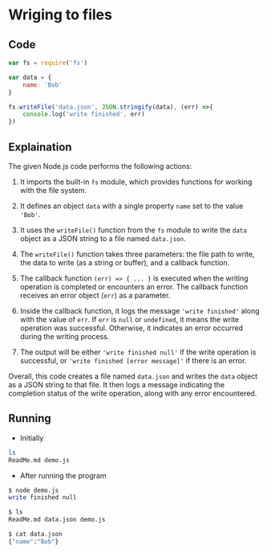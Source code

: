 # Wriging to files

## Code

```javascript
var fs = require('fs')

var data = {
    name: 'Bob'
}

fs.writeFile('data.json', JSON.stringify(data), (err) =>{
    console.log('write finished', err)
})
```

## Explaination

The given Node.js code performs the following actions:

1. It imports the built-in `fs` module, which provides functions for working with the file system.

2. It defines an object `data` with a single property `name` set to the value `'Bob'`.

3. It uses the `writeFile()` function from the `fs` module to write the `data` object as a JSON string to a file named `data.json`.

4. The `writeFile()` function takes three parameters: the file path to write, the data to write (as a string or buffer), and a callback function.

5. The callback function `(err) => { ... }` is executed when the writing operation is completed or encounters an error. The callback function receives an error object (`err`) as a parameter.

6. Inside the callback function, it logs the message `'write finished'` along with the value of `err`. If `err` is `null` or `undefined`, it means the write operation was successful. Otherwise, it indicates an error occurred during the writing process.

7. The output will be either `'write finished null'` if the write operation is successful, or `'write finished [error message]'` if there is an error.

Overall, this code creates a file named `data.json` and writes the `data` object as a JSON string to that file. It then logs a message indicating the completion status of the write operation, along with any error encountered.

## Running

- Initially

```bash
ls
ReadMe.md demo.js

```

- After running the program

```bash
$ node demo.js
write finished null

$ ls
ReadMe.md data.json demo.js

$ cat data.json 
{"name":"Bob"}                       
```
